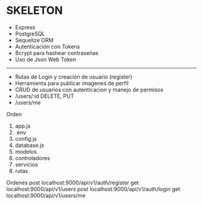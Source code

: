 # SKELETON

- Express
- PostgreSQL
- Sequelize ORM 
- Autenticación con Tokens
- Bcrypt para hashear contraseñas
- Uso de Json Web Token

---

- Rutas de Login y creación de usuario (register)
- Herramienta para publicar imagenes de perfil
- CRUD de usuarios con autenticacion y manejo de permisos
- /users/:id DELETE, PUT
- /users/me

Orden
1. app.js
2. .env
3. config.js
4. database.js
5. modelos
6. controladores
7. servicios
8. rutas

Ordenes
post localhost:9000/api/v1/auth/register
get localhost:9000/api/v1/users
post localhost:9000/api/v1/auth/login
get localhost:9000/api/v1/users/me



